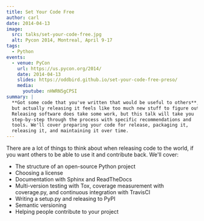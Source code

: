 ```yaml
---
title: Set Your Code Free
author: carl
date: 2014-04-13
image:
  src: talks/set-your-code-free.jpg
  alt: Pycon 2014, Montreal, April 9-17
tags:
  - Python
events:
  - venue: PyCon
    url: https://us.pycon.org/2014/
    date: 2014-04-13
    slides: https://oddbird.github.io/set-your-code-free-preso/
    media:
      youtube: nHWRN5gCPSI
summary: |
  **Got some code that you've written that would be useful to others**,
  but actually releasing it feels like too much new stuff to figure out?
  Releasing software does take some work, but this talk will take you
  step-by-step through the process with specific recommendations and
  tools. We'll cover preparing your code for release, packaging it,
  releasing it, and maintaining it over time.
---
```


There are a lot of things to think about when releasing code to the
world, if you want others to be able to use it and contribute back.
We'll cover:

- The structure of an open-source Python project
- Choosing a license
- Documentation with Sphinx and ReadTheDocs
- Multi-version testing with Tox, coverage measurement with
  coverage.py, and continuous integration with TravisCI
- Writing a setup.py and releasing to PyPI
- Semantic versioning
- Helping people contribute to your project
